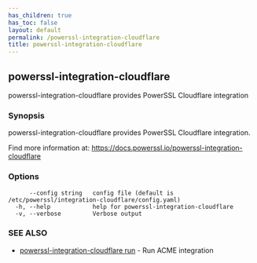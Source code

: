 ```yaml
---
has_children: true
has_toc: false
layout: default
permalink: /powerssl-integration-cloudflare
title: powerssl-integration-cloudflare
---
```

## powerssl-integration-cloudflare

powerssl-integration-cloudflare provides PowerSSL Cloudflare integration

### Synopsis

powerssl-integration-cloudflare provides PowerSSL Cloudflare integration.

Find more information at: https://docs.powerssl.io/powerssl-integration-cloudflare

### Options

```
      --config string   config file (default is /etc/powerssl/integration-cloudflare/config.yaml)
  -h, --help            help for powerssl-integration-cloudflare
  -v, --verbose         Verbose output
```

### SEE ALSO

* [powerssl-integration-cloudflare run](/powerssl-integration-cloudflare/run)	 - Run ACME integration
